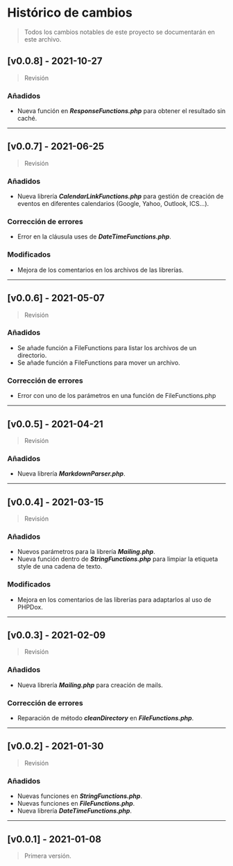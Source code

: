 # Histórico de cambios
>Todos los cambios notables de este proyecto se documentarán en este archivo.

## [v0.0.8] - 2021-10-27
>Revisión
### Añadidos
* Nueva función en ***ResponseFunctions.php*** para obtener el resultado sin
  caché.

---
## [v0.0.7] - 2021-06-25
>Revisión
### Añadidos
* Nueva librería ***CalendarLinkFunctions.php*** para gestión de creación de
  eventos en diferentes calendarios (Google, Yahoo, Outlook, ICS...).

### Corrección de errores
* Error en la cláusula uses de ***DateTimeFunctions.php***.

### Modificados
* Mejora de los comentarios en los archivos de las librerías.

---
## [v0.0.6] - 2021-05-07
>Revisión
### Añadidos
* Se añade función a FileFunctions para listar los archivos de un directorio.
* Se añade función a FileFunctions para mover un archivo.

### Corrección de errores
* Error con uno de los parámetros en una función de FileFunctions.php

---
## [v0.0.5] - 2021-04-21
>Revisión
### Añadidos
* Nueva librería ***MarkdownParser.php***.

---
## [v0.0.4] - 2021-03-15
>Revisión
### Añadidos
* Nuevos parámetros para la librería ***Mailing.php***.
* Nueva función dentro de ***StringFunctions.php*** para limpiar la etiqueta
  style de una cadena de texto.

### Modificados
* Mejora en los comentarios de las librerías para adaptarlos al uso de
  PHPDox.

---
## [v0.0.3] - 2021-02-09
>Revisión
### Añadidos
* Nueva librería ***Mailing.php*** para creación de mails.

### Corrección de errores
* Reparación de método ***cleanDirectory*** en ***FileFunctions.php***.

---
## [v0.0.2] - 2021-01-30
>Revisión
### Añadidos
* Nuevas funciones en ***StringFunctions.php***.
* Nuevas funciones en ***FileFunctions.php***.
* Nueva librería ***DateTimeFunctions.php***.

---
## [v0.0.1] - 2021-01-08
> Primera versión.
